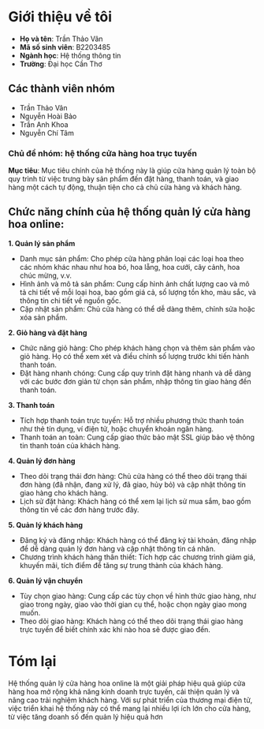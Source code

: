 # Giới thiệu về tôi
- **Họ và tên**: Trần Thảo Vân
- **Mã số sinh viên**: B2203485
- **Ngành học**: Hệ thống thông tin
- **Trường**: Đại học Cần Thơ
## Các thành viên nhóm
- Trần Thảo Vân
- Nguyễn Hoài Bảo
- Trần Anh Khoa
- Nguyễn Chí Tâm
### Chủ đề nhóm: hệ thống cửa hàng hoa trục tuyến
**Mục tiêu**: Mục tiêu chính của hệ thống này là giúp cửa hàng quản lý toàn bộ quy trình từ việc trưng bày sản phẩm đến đặt hàng, thanh toán, và giao hàng một cách tự động, thuận tiện cho cả chủ cửa hàng và khách hàng.
## Chức năng chính của hệ thống quản lý cửa hàng hoa online:
**1. Quản lý sản phẩm**
- Danh mục sản phẩm: Cho phép cửa hàng phân loại các loại hoa theo các nhóm khác nhau như hoa bó, hoa lẵng, hoa cưới, cây cảnh, hoa chúc mừng, v.v.
- Hình ảnh và mô tả sản phẩm: Cung cấp hình ảnh chất lượng cao và mô tả chi tiết về mỗi loại hoa, bao gồm giá cả, số lượng tồn kho, màu sắc, và thông tin chi tiết về nguồn gốc.
- Cập nhật sản phẩm: Chủ cửa hàng có thể dễ dàng thêm, chỉnh sửa hoặc xóa sản phẩm.
  
**2. Giỏ hàng và đặt hàng**
- Chức năng giỏ hàng: Cho phép khách hàng chọn và thêm sản phẩm vào giỏ hàng. Họ có thể xem xét và điều chỉnh số lượng trước khi tiến hành thanh toán.
- Đặt hàng nhanh chóng: Cung cấp quy trình đặt hàng nhanh và dễ dàng với các bước đơn giản từ chọn sản phẩm, nhập thông tin giao hàng đến thanh toán.

**3. Thanh toán**
- Tích hợp thanh toán trực tuyến: Hỗ trợ nhiều phương thức thanh toán như thẻ tín dụng, ví điện tử, hoặc chuyển khoản ngân hàng.
- Thanh toán an toàn: Cung cấp giao thức bảo mật SSL giúp bảo vệ thông tin thanh toán của khách hàng.

**4. Quản lý đơn hàng**
- Theo dõi trạng thái đơn hàng: Chủ cửa hàng có thể theo dõi trạng thái đơn hàng (đã nhận, đang xử lý, đã giao, hủy bỏ) và cập nhật thông tin giao hàng cho khách hàng.
- Lịch sử đặt hàng: Khách hàng có thể xem lại lịch sử mua sắm, bao gồm thông tin về các đơn hàng trước đây.

**5. Quản lý khách hàng**
- Đăng ký và đăng nhập: Khách hàng có thể đăng ký tài khoản, đăng nhập để dễ dàng quản lý đơn hàng và cập nhật thông tin cá nhân.
- Chương trình khách hàng thân thiết: Tích hợp các chương trình giảm giá, khuyến mãi, tích điểm để tăng sự trung thành của khách hàng.

**6. Quản lý vận chuyển**
- Tùy chọn giao hàng: Cung cấp các tùy chọn về hình thức giao hàng, như giao trong ngày, giao vào thời gian cụ thể, hoặc chọn ngày giao mong muốn.
- Theo dõi giao hàng: Khách hàng có thể theo dõi trạng thái giao hàng trực tuyến để biết chính xác khi nào hoa sẽ được giao đến.
# Tóm lại
Hệ thống quản lý cửa hàng hoa online là một giải pháp hiệu quả giúp cửa hàng hoa mở rộng khả năng kinh doanh trực tuyến, cải thiện quản lý và nâng cao trải nghiệm khách hàng. Với sự phát triển của thương mại điện tử, việc triển khai hệ thống này có thể mang lại nhiều lợi ích lớn cho cửa hàng, từ việc tăng doanh số đến quản lý hiệu quả hơn
